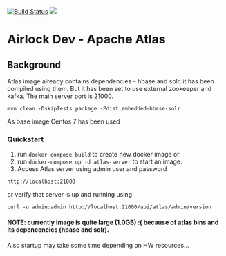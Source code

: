[![Build Status](https://travis-ci.org/ing-bank/airlock-dev-apache-atlas.svg?branch=master)](https://travis-ci.org/ing-bank/airlock-dev-apache-atlas)
[![](https://images.microbadger.com/badges/image/wbaa/airlock-dev-apache-atlas:latest.svg)](https://microbadger.com/images/wbaa/airlock-dev-apache-atlas:latest)


# Airlock Dev - Apache Atlas

## Background

Atlas image already contains dependencies - hbase and solr, it has been compiled using them. 
But it has been set to use external zookeeper and kafka.
The main server port is 21000.

```
mvn clean -DskipTests package -Pdist,embedded-hbase-solr
```

As base image Centos 7 has been used

### Quickstart

1. run `docker-compose build` to create new docker image or
2. run `docker-compose up -d atlas-server` to start an image.
3. Access Atlas server using admin user and password
```
http://localhost:21000
```

or verify that server is up and running using
```
curl -u admin:admin http://localhost:21000/api/atlas/admin/version
```

#### NOTE: currently image is quite large (1.0GB) :( because of atlas bins and its depencencies (hbase and solr).
Also startup may take some time depending on HW resources...
